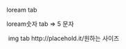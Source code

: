 loream tab

loream숫자 tab => 5 문자


<img src="http://placehold.it/800x600" alt="">
img tab
http://placehold.it/원하는 사이즈
